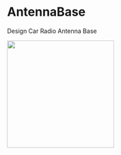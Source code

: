 # AntennaBase
Design Car Radio Antenna Base 


<img src="https://user-images.githubusercontent.com/73147643/147187239-bcb80b46-6026-4731-bbf5-5ee5f2ac6afc.JPG" width="250" />
